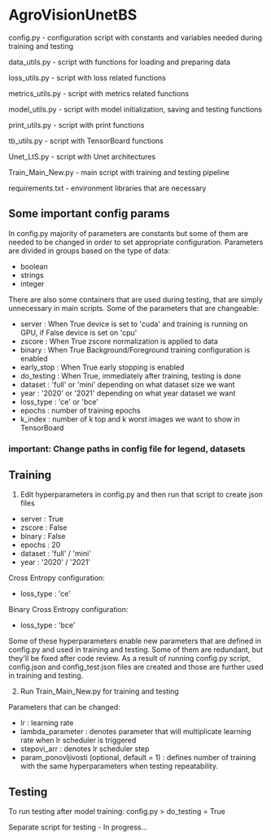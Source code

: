 # AgroVisionUnetBS

config.py - configuration script with constants and variables needed during training and testing 

data_utils.py - script with functions for loading and preparing data

loss_utils.py - script with loss related functions

metrics_utils.py - script with metrics related functions

model_utils.py - script with model initialization, saving and testing functions

print_utils.py - script with print functions

tb_utils.py - script with TensorBoard functions

Unet_LtS.py - script with Unet architectures

Train_Main_New.py - main script with training and testing pipeline

requirements.txt - environment libraries that are necessary


## Some important config params

In config.py majority of parameters are constants but some of them are needed to be changed in order to set appropriate configuration. Parameters are divided in groups based on the type of data:
  - boolean
  - strings
  - integer

There are also some containers that are used during testing, that are simply unnecessary in main scripts.
Some of the parameters that are changeable:
  - server : When True device is set to 'cuda' and training is running on GPU, if False device is set on 'cpu' 
  - zscore : When True zscore normalization is applied to data
  - binary : When True Background/Foreground training configuration is enabled 
  - early_stop : When True early stopping is enabled 
  - do_testing : When True, immediately after training, testing is done 
  - dataset : 'full' or 'mini' depending on what dataset size we want 
  - year : '2020' or '2021' depending on what year dataset we want 
  - loss_type : 'ce' or 'bce'
  - epochs : number of training epochs
  - k_index : number of k top and k worst images we want to show in TensorBoard 

### important: Change paths in config file for legend, datasets

## Training

1. Edit hyperparameters in config.py and then run that script to create json files
  - server : True
  - zscore : False
  - binary : False
  - epochs : 20
  - dataset : 'full' / 'mini'
  - year : '2020' / '2021'
  
 Cross Entropy configuration:
  - loss_type : 'ce'
  
 Binary Cross Entropy configuration:
  - loss_type : 'bce'
    
Some of these hyperparameters enable new parameters that are defined in config.py and used in training and testing. Some of them are redundant, but they'll be     fixed after code review.
As a result of running config.py script, config.json and config_test.json files are created and those are further used in training and testing.
  
2. Run Train_Main_New.py for training and testing

Parameters that can be changed:
  - lr : learning rate
  - lambda_parameter : denotes parameter that will multiplicate learning rate when lr scheduler is triggered
  - stepovi_arr : denotes lr scheduler step
  - param_ponovljivosti (optional, default = 1) : defines number of training with the same hyperparameters when testing repeatability.
 
## Testing 

To run testing after model training:
config.py > do_testing = True 

Separate script for testing - In progress...

